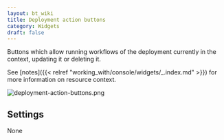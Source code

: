 ```yaml
---
layout: bt_wiki
title: Deployment action buttons
category: Widgets
draft: false
---
```

Buttons which allow running workflows of the deployment currently in the context, updating it or deleting it.

See [notes]({{< relref "working_with/console/widgets/_.index.md" >}}) for more information on resource context.

![deployment-action-buttons.png]( /images/ui/widgets/deployment-action-buttons.png )


## Settings

None
